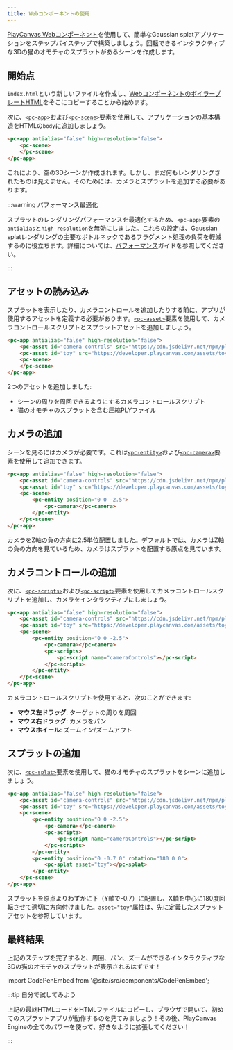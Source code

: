 ```yaml
---
title: Webコンポーネントの使用
---
```


[PlayCanvas Webコンポーネント](/user-manual/web-components)を使用して、簡単なGaussian splatアプリケーションをステップバイステップで構築しましょう。回転できるインタラクティブな3Dの猫のオモチャのスプラットがあるシーンを作成します。

## 開始点

`index.html`という新しいファイルを作成し、[WebコンポーネントのボイラープレートHTML](/user-manual/web-components/getting-started/#boilerplate-html)をそこにコピーすることから始めます。

次に、[`<pc-app>`](/user-manual/web-components/tags/pc-app)および[`<pc-scene>`](/user-manual/web-components/tags/pc-scene)要素を使用して、アプリケーションの基本構造をHTMLの`body`に追加しましょう。

```html
<pc-app antialias="false" high-resolution="false">
    <pc-scene>
    </pc-scene>
</pc-app>
```

これにより、空の3Dシーンが作成されます。しかし、まだ何もレンダリングされたものは見えません。そのためには、カメラとスプラットを追加する必要があります。

:::warning パフォーマンス最適化

スプラットのレンダリングパフォーマンスを最適化するため、`<pc-app>`要素の`antialias`と`high-resolution`を無効にしました。これらの設定は、Gaussian splatレンダリングの主要なボトルネックであるフラグメント処理の負荷を軽減するのに役立ちます。詳細については、[パフォーマンス](../engine-features/performance.md)ガイドを参照してください。

:::

## アセットの読み込み

スプラットを表示したり、カメラコントロールを追加したりする前に、アプリが使用するアセットを定義する必要があります。[`<pc-asset>`](/user-manual/web-components/tags/pc-asset)要素を使用して、カメラコントロールスクリプトとスプラットアセットを追加しましょう。

```html {2-3}
<pc-app antialias="false" high-resolution="false">
    <pc-asset id="camera-controls" src="https://cdn.jsdelivr.net/npm/playcanvas/scripts/esm/camera-controls.mjs" preload></pc-asset>
    <pc-asset id="toy" src="https://developer.playcanvas.com/assets/toy-cat.compressed.ply"></pc-asset>
    <pc-scene>
    </pc-scene>
</pc-app>
```

2つのアセットを追加しました:

- シーンの周りを周回できるようにするカメラコントロールスクリプト
- 猫のオモチャのスプラットを含む圧縮PLYファイル

## カメラの追加

シーンを見るにはカメラが必要です。これは[`<pc-entity>`](/user-manual/web-components/tags/pc-entity)および[`<pc-camera>`](/user-manual/web-components/tags/pc-camera)要素を使用して追加できます。

```html {5-7}
<pc-app antialias="false" high-resolution="false">
    <pc-asset id="camera-controls" src="https://cdn.jsdelivr.net/npm/playcanvas/scripts/esm/camera-controls.mjs" preload></pc-asset>
    <pc-asset id="toy" src="https://developer.playcanvas.com/assets/toy-cat.compressed.ply"></pc-asset>
    <pc-scene>
        <pc-entity position="0 0 -2.5">
            <pc-camera></pc-camera>
        </pc-entity>
    </pc-scene>
</pc-app>
```

カメラをZ軸の負の方向に2.5単位配置しました。デフォルトでは、カメラはZ軸の負の方向を見ているため、カメラはスプラットを配置する原点を見ています。

## カメラコントロールの追加

次に、[`<pc-scripts>`](/user-manual/web-components/tags/pc-scripts)および[`<pc-script>`](/user-manual/web-components/tags/pc-script)要素を使用してカメラコントロールスクリプトを追加し、カメラをインタラクティブにしましょう。

```html {7-9}
<pc-app antialias="false" high-resolution="false">
    <pc-asset id="camera-controls" src="https://cdn.jsdelivr.net/npm/playcanvas/scripts/esm/camera-controls.mjs" preload></pc-asset>
    <pc-asset id="toy" src="https://developer.playcanvas.com/assets/toy-cat.compressed.ply"></pc-asset>
    <pc-scene>
        <pc-entity position="0 0 -2.5">
            <pc-camera></pc-camera>
            <pc-scripts>
                <pc-script name="cameraControls"></pc-script>
            </pc-scripts>
        </pc-entity>
    </pc-scene>
</pc-app>
```

カメラコントロールスクリプトを使用すると、次のことができます:

- **マウス左ドラッグ**: ターゲットの周りを周回
- **マウス右ドラッグ**: カメラをパン
- **マウスホイール**: ズームイン/ズームアウト

## スプラットの追加

次に、[`<pc-splat>`](/user-manual/web-components/tags/pc-splat)要素を使用して、猫のオモチャのスプラットをシーンに追加しましょう。

```html {11-13}
<pc-app antialias="false" high-resolution="false">
    <pc-asset id="camera-controls" src="https://cdn.jsdelivr.net/npm/playcanvas/scripts/esm/camera-controls.mjs" preload></pc-asset>
    <pc-asset id="toy" src="https://developer.playcanvas.com/assets/toy-cat.compressed.ply"></pc-asset>
    <pc-scene>
        <pc-entity position="0 0 -2.5">
            <pc-camera></pc-camera>
            <pc-scripts>
                <pc-script name="cameraControls"></pc-script>
            </pc-scripts>
        </pc-entity>
        <pc-entity position="0 -0.7 0" rotation="180 0 0">
            <pc-splat asset="toy"></pc-splat>
        </pc-entity>
    </pc-scene>
</pc-app>
```

スプラットを原点よりわずかに下（Y軸で-0.7）に配置し、X軸を中心に180度回転させて適切に方向付けました。`asset="toy"`属性は、先に定義したスプラットアセットを参照しています。

## 最終結果

上記のステップを完了すると、周回、パン、ズームができるインタラクティブな3Dの猫のオモチャのスプラットが表示されるはずです！

import CodePenEmbed from '@site/src/components/CodePenEmbed';

<CodePenEmbed id="MYgGZax" title="<pc-splat> example" />

:::tip 自分で試してみよう

上記の最終HTMLコードをHTMLファイルにコピーし、ブラウザで開いて、初めてのスプラットアプリが動作するのを見てみましょう！その後、PlayCanvas Engineの全てのパワーを使って、好きなように拡張してください！

:::
